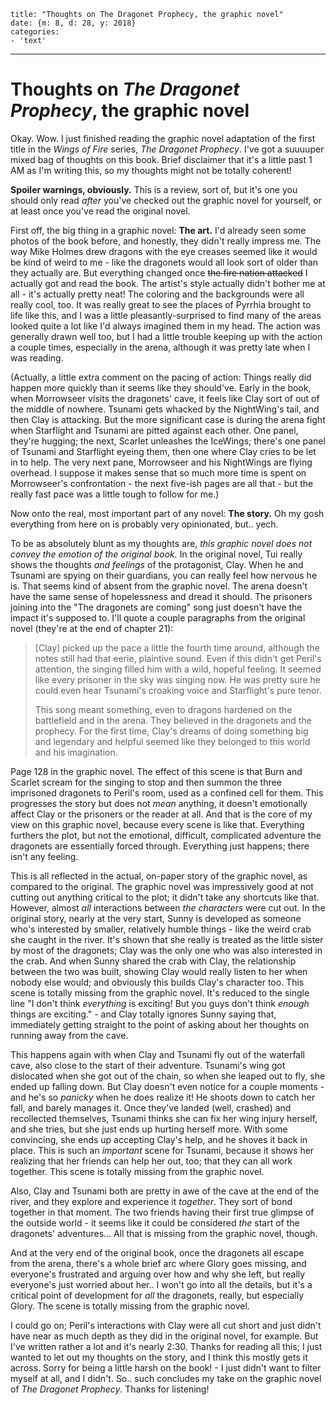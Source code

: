 
    title: "Thoughts on The Dragonet Prophecy, the graphic novel"
    date: {m: 8, d: 28, y: 2018}
    categories:
    - 'text'

---

# Thoughts on *The Dragonet Prophecy*, the graphic novel

Okay. Wow. I just finished reading the graphic novel adaptation of the first title in the *Wings of Fire* series, *The Dragonet Prophecy*. I've got a suuuuper mixed bag of thoughts on this book. Brief disclaimer that it's a little past 1 AM as I'm writing this, so my thoughts might not be totally coherent!

**Spoiler warnings, obviously.** This is a review, sort of, but it's one you should only read *after* you've checked out the graphic novel for yourself, or at least once you've read the original novel.

First off, the big thing in a graphic novel: **The art.** I'd already seen some photos of the book before, and honestly, they didn't really impress me. The way Mike Holmes drew dragons with the eye creases seemed like it would be kind of weird to me - like the dragonets would all look sort of older than they actually are. But everything changed once <s>the fire nation attacked</s> I actually got and read the book. The artist's style actually didn't bother me at all - it's actually pretty neat! The coloring and the backgrounds were all really cool, too. It was really great to see the places of Pyrrhia brought to life like this, and I was a little pleasantly-surprised to find many of the areas looked quite a lot like I'd always imagined them in my head. The action was generally drawn well too, but I had a little trouble keeping up with the action a couple times, especially in the arena, although it was pretty late when I was reading.

(Actually, a little extra comment on the pacing of action: Things really did happen more quickly than it seems like they should've. Early in the book, when Morrowseer visits the dragonets' cave, it feels like Clay sort of out of the middle of nowhere. Tsunami gets whacked by the NightWing's tail, and then Clay is attacking. But the more significant case is during the arena fight when Starflight and Tsunami are pitted against each other. One panel, they're hugging; the next, Scarlet unleashes the IceWings; there's one panel of Tsunami and Starflight eyeing them, then one where Clay cries to be let in to help. The very next pane, Morrowseer and his NightWings are flying overhead. I suppose it makes sense that so much more time is spent on Morrowseer's confrontation - the next five-ish pages are all that - but the really fast pace was a little tough to follow for me.)

Now onto the real, most important part of any novel: **The story.** Oh my gosh everything from here on is probably very opinionated, but.. yech.

To be as absolutely blunt as my thoughts are, *this graphic novel does not convey the emotion of the original book.* In the original novel, Tui really shows the thoughts *and feelings* of the protagonist, Clay. When he and Tsunami are spying on their guardians, you can really feel how nervous he is. That seems kind of absent from the graphic novel. The arena doesn't have the same sense of hopelessness and dread it should. The prisoners joining into the "The dragonets are coming" song just doesn't have the impact it's supposed to. I'll quote a couple paragraphs from the original novel (they're at the end of chapter 21):

> [Clay] picked up the pace a little the fourth time around, although the notes still had that eerie, plaintive sound. Even if this didn't get Peril's attention, the singing filled him with a wild, hopeful feeling. It seemed like every prisoner in the sky was singing now. He was pretty sure he could even hear Tsunami's croaking voice and Starflight's pure tenor.
>
> This song meant something, even to dragons hardened on the battlefield and in the arena. They believed in the dragonets and the prophecy. For the first time, Clay's dreams of doing something big and legendary and helpful seemed like they belonged to this world and his imagination.

Page 128 in the graphic novel. The effect of this scene is that Burn and Scarlet scream for the singing to stop and then summon the three imprisoned dragonets to Peril's room, used as a confined cell for them. This progresses the story but does not *mean* anything, it doesn't emotionally affect Clay or the prisoners or the reader at all. And that is the core of my view on this graphic novel, because every scene is like that. Everything furthers the plot, but not the emotional, difficult, complicated adventure the dragonets are essentially forced through. Everything just happens; there isn't any feeling.

This is all reflected in the actual, on-paper story of the graphic novel, as compared to the original. The graphic novel was impressively good at not cutting out anything critical to the plot; it didn't take any shortcuts like that. However, almost *all* interactions between *the characters* were cut out. In the original story, nearly at the very start, Sunny is developed as someone who's interested by smaller, relatively humble things - like the weird crab she caught in the river. It's shown that she really is treated as the little sister by most of the dragonets; Clay was the only one who was also interested in the crab. And when Sunny shared the crab with Clay, the relationship between the two was built, showing Clay would really listen to her when nobody else would; and obviously this builds Clay's character too. This scene is totally missing from the graphic novel. It's reduced to the single line "I don't think *everything* is exciting! But you guys don't think *enough* things are exciting." - and Clay totally ignores Sunny saying that, immediately getting straight to the point of asking about her thoughts on running away from the cave.

This happens again with when Clay and Tsunami fly out of the waterfall cave, also close to the start of their adventure. Tsunami's wing got dislocated when she got out of the chain, so when she leaped out to fly, she ended up falling down. But Clay doesn't even notice for a couple moments - and he's so *panicky* when he does realize it! He shoots down to catch her fall, and barely manages it. Once they've landed (well, crashed) and recollected themselves, Tsunami thinks she can fix her wing injury herself, and she tries, but she just ends up hurting herself more. With some convincing, she ends up accepting Clay's help, and he shoves it back in place. This is such an *important* scene for Tsunami, because it shows her realizing that her friends can help her out, too; that they can all work together. This scene is totally missing from the graphic novel.

Also, Clay and Tsunami both are pretty in awe of the cave at the end of the river, and they explore and experience it *together*. They sort of bond together in that moment. The two friends having their first true glimpse of the outside world - it seems like it could be considered *the* start of the dragonets' adventures... All that is missing from the graphic novel, though.

And at the very end of the original book, once the dragonets all escape from the arena, there's a whole brief arc where Glory goes missing, and everyone's frustrated and arguing over how and why she left, but really everyone's just worried about her.. I won't go into all the details, but it's a critical point of development for *all* the dragonets, really, but especially Glory. The scene is totally missing from the graphic novel.

I could go on; Peril's interactions with Clay were all cut short and just didn't have near as much depth as they did in the original novel, for example. But I've written rather a lot and it's nearly 2:30. Thanks for reading all this; I just wanted to let out my thoughts on the story, and I think this mostly gets it across. Sorry for being a little harsh on the book! - I just didn't want to filter myself at all, and I didn't. So.. such concludes my take on the graphic novel of *The Dragonet Prophecy*. Thanks for listening!
